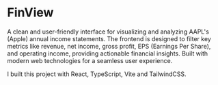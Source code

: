 # FinView

A clean and user-friendly interface for visualizing and analyzing AAPL's (Apple) annual income statements. The frontend is designed to filter key metrics like revenue, net income, gross profit, EPS (Earnings Per Share), and operating income, providing actionable financial insights. Built with modern web technologies for a seamless user experience.

I built this project with React, TypeScript, Vite and TailwindCSS.
